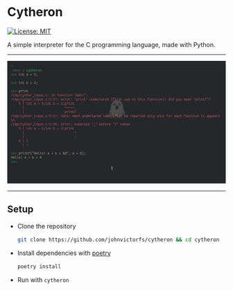 # Cytheron

[![License: MIT](https://img.shields.io/badge/License-MIT-yellow.svg)](https://opensource.org/licenses/MIT)

A simple interpreter for the C programming language, made with Python.

---

![](images/example_1.png)

---

## Setup

- Clone the repository
  ```bash
  git clone https://github.com/johnvictorfs/cytheron && cd cytheron
  ```

- Install dependencies with [poetry](https://github.com/python-poetry/poetry)
  ```bash
  poetry install
  ```

- Run with `cytheron`
